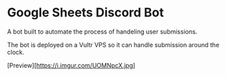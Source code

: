 # Google Sheets Discord Bot

A bot built to automate the process of handeling user submissions. 

The bot is deployed on a Vultr VPS so it can handle submission around the clock.

[Preview][https://i.imgur.com/UOMNpcX.jpg]
